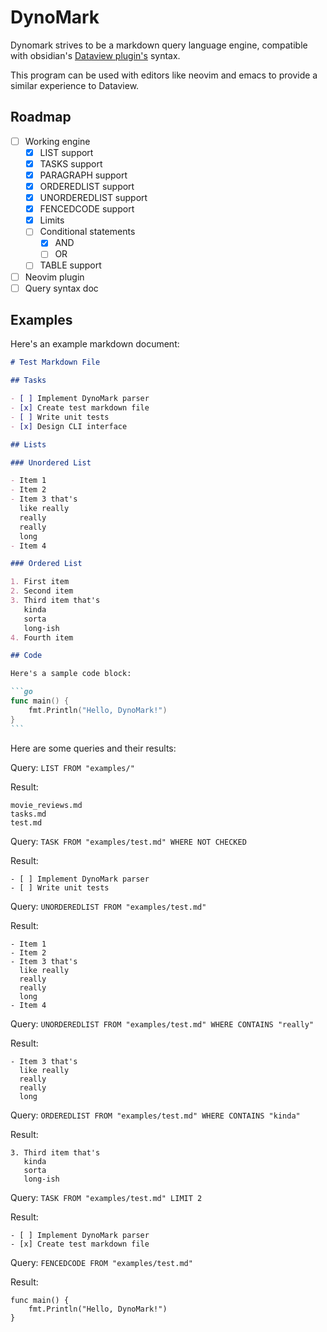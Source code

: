 # DynoMark

Dynomark strives to be a markdown query language engine, compatible with obsidian's
[Dataview plugin's](https://github.com/blacksmithgu/obsidian-dataview) syntax.

This program can be used with editors like neovim and emacs to provide a similar
experience to Dataview.

## Roadmap

- [ ] Working engine
    - [X] LIST support
    - [X] TASKS support
    - [X] PARAGRAPH support
    - [X] ORDEREDLIST support
    - [X] UNORDEREDLIST support
    - [X] FENCEDCODE support
    - [X] Limits
    - [ ] Conditional statements
        - [X] AND
        - [ ] OR
    - [ ] TABLE support
- [ ] Neovim plugin
- [ ] Query syntax doc

## Examples

Here's an example markdown document:

````md
# Test Markdown File

## Tasks

- [ ] Implement DynoMark parser
- [x] Create test markdown file
- [ ] Write unit tests
- [x] Design CLI interface

## Lists

### Unordered List

- Item 1
- Item 2
- Item 3 that's
  like really
  really
  really
  long
- Item 4

### Ordered List

1. First item
2. Second item
3. Third item that's
   kinda
   sorta
   long-ish
4. Fourth item

## Code

Here's a sample code block:

```go
func main() {
    fmt.Println("Hello, DynoMark!")
}
```
````

Here are some queries and their results:

Query: `LIST FROM "examples/"`

Result:

```
movie_reviews.md
tasks.md
test.md
```

Query: `TASK FROM "examples/test.md" WHERE NOT CHECKED`

Result:

```
- [ ] Implement DynoMark parser
- [ ] Write unit tests
```

Query: `UNORDEREDLIST FROM "examples/test.md"`

Result:

```
- Item 1
- Item 2
- Item 3 that's
  like really
  really
  really
  long
- Item 4
```

Query: `UNORDEREDLIST FROM "examples/test.md" WHERE CONTAINS "really"`

Result:

```
- Item 3 that's
  like really
  really
  really
  long
```

Query: `ORDEREDLIST FROM "examples/test.md" WHERE CONTAINS "kinda"`

Result:

```
3. Third item that's
   kinda
   sorta
   long-ish
```

Query: `TASK FROM "examples/test.md" LIMIT 2`

Result:

```
- [ ] Implement DynoMark parser
- [x] Create test markdown file
```

Query: `FENCEDCODE FROM "examples/test.md"`

Result:

```
func main() {
    fmt.Println("Hello, DynoMark!")
}
```
